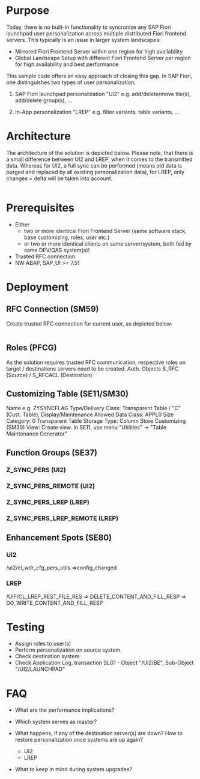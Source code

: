 # Purpose
Today, there is no built-in functionality to syncronize any SAP Fiori launchpad user personalization across multiple distributed Fiori frontend servers. This typically is an issue in larger system landscapes:
* Mirrored Fiori Frontend Server within one region for high availability
* Global Landscape Setup with different Fiori Frontend Server per region for high availability and best performance

This sample code offers an easy approach of closing this gap.
In SAP Fiori, one distinguishes two types of user personalization:

1. SAP Fiori launchpad personalization "UI2"
e.g. add/delete/move tile(s), add/delete group(s), ...

2. In-App personalization "LREP"
e.g. filter variants, table variants, ...

# Architecture

The architecture of the solution is depicted below. Please note, that there is a small difference between UI2 and LREP, when it comes to the transmitted data. Whereas for UI2, a full sync can be performed (means old data is purged and replaced by all existing personalization data), for LREP, only changes = delta will be taken into account.

<IMG>

# Prerequisites
- Either
  - two or more identical Fiori Frontend Server (same software stack, base customizing, roles, user etc.)
  - or two or more identical clients on same server/system, both fed by same DEV/QAS system(s)!
- Trusted RFC connection
- NW ABAP, SAP_UI >= 7.51

# Deployment

## RFC Connection (SM59)
Create trusted RFC connection for current user, as depicted below:

<IMG>

## Roles (PFCG)
As the solution requires trusted RFC communication, respective roles on target / destinations servers need to be created.
Auth. Objects S_RFC (Source) / S_RFCACL (Destination)

## Customizing Table (SE11/SM30)
Name e.g. ZYSYNCFLAG
Type/Delivery Class: Transparent Table / "C" (Cust. Table), Display/Maintenance Allowed
Data Class: APPL0
Size Category: 0
Transparent Table
Storage Type: Column Store
Customizing (SM30) View: Create view. In SE11, use menu "Utilities" -> "Table Maintenance Generator"

## Function Groups (SE37)
### Z_SYNC_PERS (UI2)
### Z_SYNC_PERS_REMOTE (UI2)
### Z_SYNC_PERS_LREP (LREP)
### Z_SYNC_PERS_LREP_REMOTE (LREP)

## Enhancement Spots (SE80)

### UI2
/ui2/cl_wdr_cfg_pers_utils
=>config_changed

### LREP
/UIF/CL_LREP_REST_FILE_RES
=> DELETE_CONTENT_AND_FILL_RESP
=> DO_WRITE_CONTENT_AND_FILL_RESP


# Testing

- Assign roles to user(s)
- Perform personalization on source system.
- Check destination system
- Check Application Log, transaction SLG1 - Object "/UI2/BE", Sub-Object "/UI2/LAUNCHPAD"

# FAQ

* What are the performance implications?

* Which system serves as master?

* What happens, if any of the destination server(s) are down? How to restore personalization once systems are up again?
  - UI2
  - LREP

* What to keep in mind during system upgrades?

